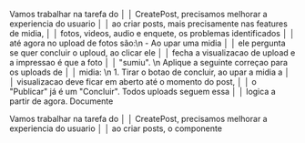 Vamos trabalhar na tarefa do     │
│   CreatePost, precisamos melhorar a experiencia do usuario    │
│   ao criar posts, mais precisamente nas features de midia,    │
│   fotos, videos, audio e enquete, os problemas identificados  │
│   até agora no upload de fotos são:\n - Ao upar uma midia     │
│   ele pergunta se quer concluir o uploud, ao clicar ele       │
│   fecha a visualizacao de upload e a impressao é que a foto   │
│   "sumiu". \n Aplique a seguinte correçao para os uploads de  │
│   midia: \n 1. Tirar o botao de concluir, ao upar a midia a   │
│   visualizacao deve ficar em aberto até o momento do post,    │
│   o "Publicar" já é um "Concluir". Todos uploads seguem essa  │
│   logica a partir de agora. Documente

Vamos trabalhar na tarefa do     │
│   CreatePost, precisamos melhorar a experiencia do usuario    │
│   ao criar posts, o componente